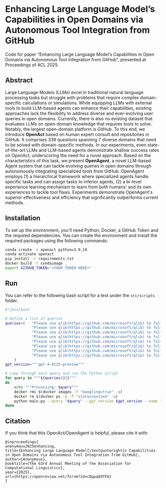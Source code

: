 # Enhancing Large Language Model’s Capabilities in Open Domains via Autonomous Tool Integration from GitHub

Code for paper "Enhancing Large Language Model’s Capabilities in Open Domains via Autonomous Tool Integration from GitHub", presented at Proceedings of ACL 2025.

## Abstract

Large Language Models (LLMs) excel in traditional natural language processing tasks but struggle with problems that require complex domain-specific calculations or simulations. While equipping LLMs with external tools to build LLM-based agents can enhance their capabilities, existing approaches lack the flexibility to address diverse and ever-evolving user queries in open domains. Currently, there is also no existing dataset that evaluates LLMs on open-domain knowledge that requires tools to solve. Notably, the largest open-domain platform is GitHub. To this end, we introduce **OpenAct** based on human expert consult and repositories in GitHub. It comprises 339 questions spanning 7 diverse domains that need to be solved with domain-specific methods. In our experiments, even state-of-the-art LLMs and LLM-based agents demonstrate shallow success rates on OpenAct, underscoring the need for a novel approach. Based on the characteristics of this task, we present **OpenAgent**, a novel LLM-based Agent system that can tackle evolving queries in open domains through autonomously integrating specialized tools from GitHub. OpenAgent employs (1) a hierarchical framework where specialized agents handle specific tasks and can assign tasks to inferior agents, (2) a bi-level experience learning mechanism to learn from both humans' and its own experiences to tackle tool flaws. Experiments demonstrate OpenAgent's superior effectiveness and efficiency that significantly outperforms current methods.

## Installation

To set up the environment, you'll need Python, Docker, a GitHub Token and the required dependencies. You can create the environment and install the required packages using the following commands:

```bash
conda create -n openact python=3.9.19
conda activate openact
pip install -r requirements.txt
docker build -t condaimage .
export GITHUB_TOKEN="<YOUR TOKEN HERE>"
```

## Run

You can refer to the following bash script for a test under the `src/scripts` folder.

```bash
#!/bin/bash

# Define a list of queries
queries=(   "Please use qlib(https://github.com/microsoft/qlib) to fulfill this task: I am a fintech researcher aiming to utilize data from the A market to train an LightGBM model, with the goal of forecasting market conditions for 2018 to 2019, and get its backtest result. You should give me the back test result.",
            "Please use qlib(https://github.com/microsoft/qlib) to fulfill this task: I am a fintech researcher aiming to utilize data from the A market (csi500) to train a LightGBM model. You should give me the back test result.",
            "Please use qlib(https://github.com/microsoft/qlib) to fulfill this task: I am a fintech researcher aiming to utilize data from the A market (csi300) to train a LightGBM model. You should give me the back test result.",
            "Please use qlib(https://github.com/microsoft/qlib) to fulfill this task: I am a fintech researcher aiming to utilize data from the A market (csi500) spanning from 2008 to 2018 to train an LightGBM model, with the goal of forecasting market conditions for 2018 to 2019, and get its backtest result. You should not only give me the back test result, but also the transaction details in csv format of how to get such result.",
            "Please use qlib(https://github.com/microsoft/qlib) to fulfill this task: I am a fintech researcher aiming to utilize data from the A market spanning from 2008 to 2018 to train a model, with the goal of forecasting market conditions for 2018 to 2019, and get its backtest result. You should not only give me the back test result, but also the transaction details of how to get such result.",
            "Please use qlib(https://github.com/microsoft/qlib) to fulfill this task: I am a fintech researcher aiming to train an LightGBM model, with the goal of forecasting market conditions for 2018 to 2019, and get its backtest result. You should give me the back test result.",
            "Please use qlib(https://github.com/microsoft/qlib) to fulfill this task: I am a fintech researcher aiming to utilize data from the A market spanning from 2008 to 2018 to train an LightGBM model, with the goal of forecasting market conditions for 2018 to 2019, and get its backtest result. You should give me the back test result.",
            "Please use qlib(https://github.com/microsoft/qlib) to fulfill this task: I am a fintech researcher aiming to utilize data from the A market to train an LightGBM model and get its backtest result. You should not only give me the back test result, but also the transaction details of how to get such result."
    )
gpt_version="""gpt-4-0125-preview"""

# Loop through each query and run the Python script
for query in """${queries[@]}"""
do
    echo """Processing: $query"""
    docker rmi $(docker images -f "dangling=true" -q)
    docker rm $(docker ps -a -f "status=exited" -q)
    python main.py --query "$query" --gpt_version $gpt_version --name "qlib_cot"
done
```

## Citation

If you think that this OpenAct/OpenAgent is helpful, please cite it with:

```
@inproceedings{
anonymous2025enhancing,
title={Enhancing Large Language Model{\textquoteright}s Capabilities in Open Domains via Autonomous Tool Integration from GitHub},
author={Anonymous},
booktitle={The 63rd Annual Meeting of the Association for Computational Linguistics},
year={2025},
url={https://openreview.net/forum?id=cDppq8dYFA}
}
```